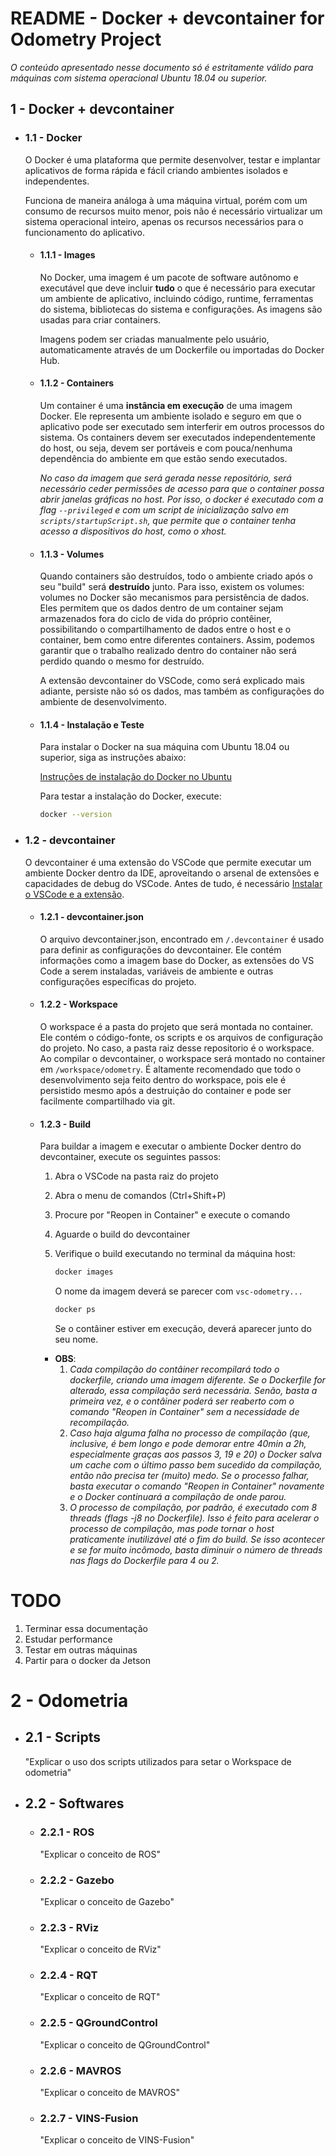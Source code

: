 # README - Docker + devcontainer for Odometry Project

_O conteúdo apresentado nesse documento só é estritamente válido para máquinas com sistema operacional Ubuntu 18.04 ou superior._

## 1 - Docker + devcontainer

- ### 1.1 - Docker

  O Docker é uma plataforma que permite desenvolver, testar e implantar aplicativos de forma rápida e fácil criando ambientes isolados e independentes.

  Funciona de maneira análoga à uma máquina virtual, porém com um consumo de recursos muito menor, pois não é necessário virtualizar um sistema operacional inteiro, apenas os recursos necessários para o funcionamento do aplicativo.

  - #### 1.1.1 - Images

    No Docker, uma imagem é um pacote de software autônomo e executável que deve incluir **tudo** o que é necessário para executar um ambiente de aplicativo, incluindo código, runtime, ferramentas do sistema, bibliotecas do sistema e configurações. As imagens são usadas para criar containers.

    Imagens podem ser criadas manualmente pelo usuário, automaticamente através de um Dockerfile ou importadas do Docker Hub.

  - #### 1.1.2 - Containers

    Um container é uma **instância em execução** de uma imagem Docker. Ele representa um ambiente isolado e seguro em que o aplicativo pode ser executado sem interferir em outros processos do sistema.
    Os containers devem ser executados independentemente do host, ou seja, devem ser portáveis e com pouca/nenhuma dependência do ambiente em que estão sendo executados.

    _No caso da imagem que será gerada nesse repositório, será necessário ceder permissões de acesso para que o container possa abrir janelas gráficas no host. Por isso, o docker é executado com a flag `--privileged` e com um script de inicialização salvo em `scripts/startupScript.sh`, que permite que o container tenha acesso a dispositivos do host, como o xhost._

  - #### 1.1.3 - Volumes

    Quando containers são destruídos, todo o ambiente criado após o seu "build" será **destruído** junto. Para isso, existem os volumes: volumes no Docker são mecanismos para persistência de dados.
    Eles permitem que os dados dentro de um container sejam armazenados fora do ciclo de vida do próprio contêiner, possibilitando o compartilhamento de dados entre o host e o container, bem como entre diferentes containers.
    Assim, podemos garantir que o trabalho realizado dentro do container não será perdido quando o mesmo for destruído.

    A extensão devcontainer do VSCode, como será explicado mais adiante, persiste não só os dados, mas também as configurações do ambiente de desenvolvimento.

  - #### 1.1.4 - Instalação e Teste

    Para instalar o Docker na sua máquina com Ubuntu 18.04 ou superior, siga as instruções abaixo:

    [Instruções de instalação do Docker no Ubuntu](https://docs.docker.com/desktop/install/linux-install/)

    Para testar a instalação do Docker, execute:

    ```bash
    docker --version
    ```

- ### 1.2 - devcontainer

  O devcontainer é uma extensão do VSCode que permite executar um ambiente Docker dentro da IDE, aproveitando o arsenal de extensões e capacidades de debug do VSCode. Antes de tudo, é necessário [Instalar o VSCode e a extensão](https://code.visualstudio.com/docs/devcontainers/tutorial).

  - #### 1.2.1 - devcontainer.json

    O arquivo devcontainer.json, encontrado em `/.devcontainer` é usado para definir as configurações do devcontainer. Ele contém informações como a imagem base do Docker, as extensões do VS Code a serem instaladas, variáveis de ambiente e outras configurações específicas do projeto.

  - #### 1.2.2 - Workspace

    O workspace é a pasta do projeto que será montada no container. Ele contém o código-fonte, os scripts e os arquivos de configuração do projeto. No caso, a pasta raiz desse repositorio é o workspace. Ao compilar o devcontainer, o workspace será montado no container em `/workspace/odometry`. É altamente recomendado que todo o desenvolvimento seja feito dentro do workspace, pois ele é persistido mesmo após a destruição do container e pode ser facilmente compartilhado via git.

  - #### 1.2.3 - Build

    Para buildar a imagem e executar o ambiente Docker dentro do devcontainer, execute os seguintes passos:

    1. Abra o VSCode na pasta raiz do projeto
    2. Abra o menu de comandos (Ctrl+Shift+P)
    3. Procure por "Reopen in Container" e execute o comando
    4. Aguarde o build do devcontainer
    5. Verifique o build executando no terminal da máquina host:

       ```bash
       docker images
       ```

       O nome da imagem deverá se parecer com `vsc-odometry...`

       ```bash
       docker ps
       ```

       Se o contâiner estiver em execução, deverá aparecer junto do seu nome.

    - **OBS**:
      1. _Cada compilação do contâiner recompilará todo o dockerfile, criando uma imagem diferente. Se o Dockerfile for alterado, essa compilação será necessária. Senão, basta a primeira vez, e o contâiner poderá ser reaberto com o comando "Reopen in Container" sem a necessidade de recompilação._
      2. _Caso haja alguma falha no processo de compilação (que, inclusive, é bem longo e pode demorar entre 40min a 2h, especialmente graças aos passos 3, 19 e 20) o Docker salva um cache com o último passo bem sucedido da compilação, então não precisa ter (muito) medo. Se o processo falhar, basta executar o comando "Reopen in Container" novamente e o Docker continuará a compilação de onde parou._
      3. _O processo de compilação, por padrão, é executado com 8 threads (flags -j8 no Dockerfile). Isso é feito para acelerar o processo de compilação, mas pode tornar o host praticamente inutilizável até o fim do build. Se isso acontecer e se for muito incômodo, basta diminuir o número de threads nas flags do Dockerfile para 4 ou 2._

# TODO

1. Terminar essa documentação
2. Estudar performance
3. Testar em outras máquinas
4. Partir para o docker da Jetson

# 2 - Odometria

- ## 2.1 - Scripts
  "Explicar o uso dos scripts utilizados para setar o Workspace de odometria"
- ## 2.2 - Softwares
  - ### 2.2.1 - ROS
    "Explicar o conceito de ROS"
  - ### 2.2.2 - Gazebo
    "Explicar o conceito de Gazebo"
  - ### 2.2.3 - RViz
    "Explicar o conceito de RViz"
  - ### 2.2.4 - RQT
    "Explicar o conceito de RQT"
  - ### 2.2.5 - QGroundControl
    "Explicar o conceito de QGroundControl"
  - ### 2.2.6 - MAVROS
    "Explicar o conceito de MAVROS"
  - ### 2.2.7 - VINS-Fusion
    "Explicar o conceito de VINS-Fusion"
